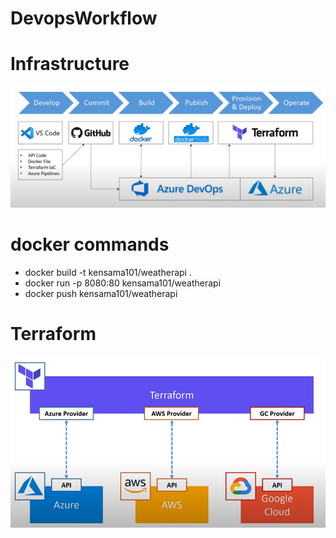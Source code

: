 # DevopsWorkflow

# Infrastructure

![](img/1.PNG)

# docker commands

<ul>
<li>docker build -t kensama101/weatherapi .</li>
<li>docker run -p 8080:80 kensama101/weatherapi</li>
<li>docker push kensama101/weatherapi</li>
</ul>

# Terraform

![](img/2.PNG)
